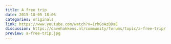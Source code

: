 ```yaml
---
title: A free trip
date: 2015-10-05 18:06
categories: originals
link: https://www.youtube.com/watch?v=1rhGoAzDDaE
discussion: https://davehakkens.nl/community/forums/topic/a-free-trip/
preview: a-free-trip.jpg
---
```

